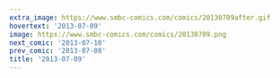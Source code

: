 ```yaml
---
extra_image: https://www.smbc-comics.com/comics/20130709after.gif
hovertext: '2013-07-09'
image: https://www.smbc-comics.com/comics/20130709.png
next_comic: '2013-07-10'
prev_comic: '2013-07-08'
title: '2013-07-09'
---
```


